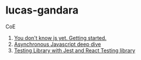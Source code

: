 # lucas-gandara
CoE 

1. [You don't know js yet. Getting started.](you-dont-know-js_yet_getting_started.md)
2. [Asynchronous Javascript deep dive](Asynchronous_javascript_deep_dive.md)
3. [Testing Library with Jest and React Testing library](testing_library_react.md)